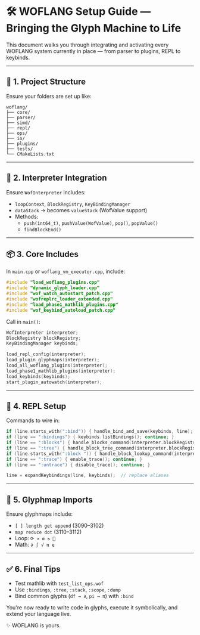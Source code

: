 # 🛠️ WOFLANG Setup Guide — Bringing the Glyph Machine to Life

This document walks you through integrating and activating every WOFLANG system currently in place — from parser to plugins, REPL to keybinds.

---

## 🔧 1. Project Structure

Ensure your folders are set up like:

```
woflang/
├── core/
├── parser/
├── simd/
├── repl/
├── ops/
├── io/
├── plugins/
├── tests/
└── CMakeLists.txt
```

---

## 🧠 2. Interpreter Integration

Ensure `WofInterpreter` includes:

- `loopContext`, `BlockRegistry`, `KeyBindingManager`
- `dataStack` → becomes `valueStack` (WofValue support)
- Methods:
  - `push(int64_t)`, `pushValue(WofValue)`, `pop()`, `popValue()`
  - `findBlockEnd()`

---

## 📦 3. Core Includes

In `main.cpp` or `woflang_vm_executor.cpp`, include:

```cpp
#include "load_woflang_plugins.cpp"
#include "dynamic_glyph_loader.cpp"
#include "wof_watch_autostart_patch.cpp"
#include "wofreplrc_loader_extended.cpp"
#include "load_phase1_mathlib_plugins.cpp"
#include "wof_keybind_autoload_patch.cpp"
```

Call in `main()`:

```cpp
WofInterpreter interpreter;
BlockRegistry blockRegistry;
KeyBindingManager keybinds;

load_repl_config(interpreter);
load_plugin_glyphmaps(interpreter);
load_all_woflang_plugins(interpreter);
load_phase1_mathlib_plugins(interpreter);
load_keybinds(keybinds);
start_plugin_autowatch(interpreter);
```

---

## 📜 4. REPL Setup

Commands to wire in:
```cpp
if (line.starts_with(":bind")) { handle_bind_and_save(keybinds, line); continue; }
if (line == ":bindings") { keybinds.listBindings(); continue; }
if (line == ":blocks") { handle_blocks_command(interpreter.blockRegistry); continue; }
if (line == ":tree") { handle_block_tree_command(interpreter.blockRegistry); continue; }
if (line.starts_with(":block ")) { handle_block_lookup_command(interpreter.blockRegistry, line); continue; }
if (line == ":trace") { enable_trace(); continue; }
if (line == ":untrace") { disable_trace(); continue; }

line = expandKeybindings(line, keybinds);  // replace aliases
```

---

## 📜 5. Glyphmap Imports

Ensure glyphmaps include:

- `[ ] length get append` (3090–3102)
- `map reduce dot` (3110–3112)
- Loop: `⟳ ⨯ ⍺ ↻ 🛑`
- Math: `∂ ∫ √ π e`

---

## ✅ 6. Final Tips

- Test mathlib with `test_list_ops.wof`
- Use `:bindings`, `:tree`, `:stack`, `:scope`, `:dump`
- Bind common glyphs (`df → ∂`, `pi → π`) with `:bind`

You're now ready to write code in glyphs, execute it symbolically, and extend your language live.

✨ WOFLANG is yours.

